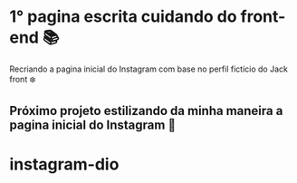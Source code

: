 # 1° pagina escrita cuidando do front-end :books:

Recriando a pagina inicial do Instagram com base no perfil fictício do Jack front :snowflake:

## Próximo projeto estilizando da minha maneira a pagina inicial do Instagram :scorpion:

# instagram-dio
